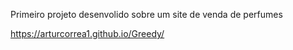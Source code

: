 Primeiro projeto desenvolido sobre um site de venda de perfumes

https://arturcorrea1.github.io/Greedy/
